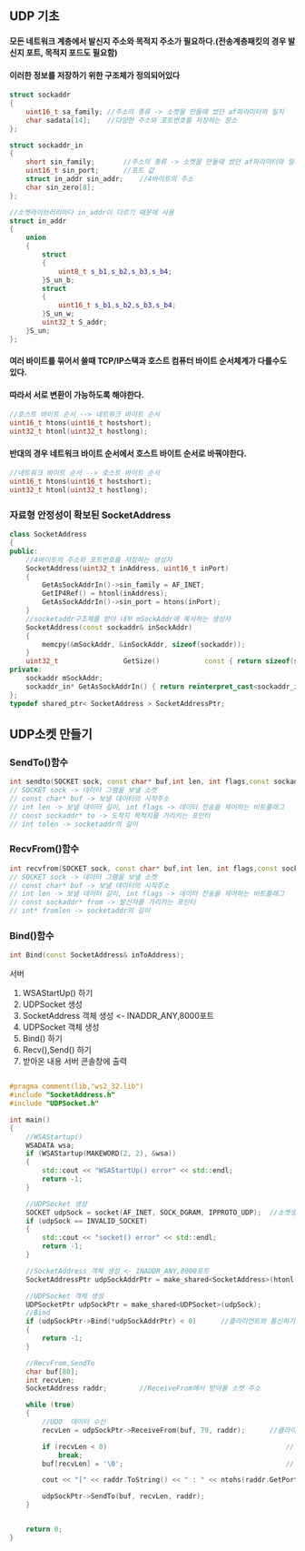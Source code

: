 ## UDP 기초
#### 모든 네트워크 계층에서 발신지 주소와 목적지 주소가 필요하다.(전송계층패킷의 경우 발신지 포트, 목적지 포드도 필요함)
#### 이러한 정보를 저장하기 위한 구조체가 정의되어있다

```cpp
struct sockaddr
{
	uint16_t sa_family;	//주소의 종류 -> 소켓을 만들때 썼던 af파라미터와 일치
	char sadata[14];	//다양한 주소와 포트번호를 저장하는 장소
};

struct sockaddr_in
{
	short sin_family;		//주소의 종류 -> 소켓을 만들때 썼던 af파라미터와 일치
	uint16_t sin_port;		//포트 값
	struct in_addr sin_addr;	//4바이트의 주소
	char sin_zero[8];		
};

//소켓라이브러리마다 in_addr이 다르기 때문에 사용
struct in_addr
{
	union
	{
		struct
		{
			uint8_t s_b1,s_b2,s_b3,s_b4;
		}S_un_b;
		struct
		{
			uint16_t s_b1,s_b2,s_b3,s_b4;
		}S_un_w;
		uint32_t S_addr;
	}S_un;
};
```

#### 여러 바이트를 묶어서 쓸때 TCP/IP스택과 호스트 컴퓨터 바이트  순서체계가 다를수도 있다.
#### 따라서 서로 변환이 가능하도록 해야한다.

```cpp
//호스트 바이트 순서 --> 네트워크 바이트 순서
uint16_t htons(uint16_t hostshort);
uint32_t htonl(uint32_t hostlong);
```

#### 반대의 경우 네트워크 바이트 순서에서 호스트 바이트 순서로 바꿔야한다.
```cpp
//네트워크 바이트 순서 --> 호스트 바이트 순서
uint16_t htons(uint16_t hostshort);
uint32_t htonl(uint32_t hostlong);
```


### 자료형 안정성이 확보된 SocketAddress
```cpp
class SocketAddress
{
public:
	//4바이트의 주소와 포트번호를 저장하는 생성자
	SocketAddress(uint32_t inAddress, uint16_t inPort) 
	{
		GetAsSockAddrIn()->sin_family = AF_INET;
		GetIP4Ref() = htonl(inAddress);
		GetAsSockAddrIn()->sin_port = htons(inPort);
	}
	//socketaddr구조체를 받아 내부 mSockAddr에 복사하는 생성자
	SocketAddress(const sockaddr& inSockAddr)
	{
		memcpy(&mSockAddr, &inSockAddr, sizeof(sockaddr));
	}
	uint32_t				GetSize()			const { return sizeof(sockaddr);
private:
	sockaddr mSockAddr;
	sockaddr_in* GetAsSockAddrIn() { return reinterpret_cast<sockaddr_in*>(&mSockAddr); }
};
typedef shared_ptr< SocketAddress > SocketAddressPtr;
```

## UDP소켓 만들기 
### SendTo()함수
```cpp
int sendto(SOCKET sock, const char* buf,int len, int flags,const sockaddr* to, int tolen);
// SOCKET sock -> 데이터 그램을 보낼 소켓
// const char* buf -> 보낼 데이터의 시작주소
// int len -> 보낼 데이터 길이, int flags -> 데이터 전송을 제어하는 비트플래그
// const sockaddr* to -> 도착지 목적지를 가리키는 포인터
// int tolen -> socketaddr의 길이
```
### RecvFrom()함수
```cpp
int recvfrom(SOCKET sock, const char* buf,int len, int flags,const sockaddr* to, int tolen);
// SOCKET sock -> 데이터 그램을 보낼 소켓
// const char* buf -> 보낼 데이터의 시작주소
// int len -> 보낼 데이터 길이, int flags -> 데이터 전송을 제어하는 비트플래그
// const sockaddr* from -> 발신자를 가리키는 포인터
// int* fromlen -> socketaddr의 길이
```
### Bind()함수
```cpp
int Bind(const SocketAddress& inToAddress);
```
















서버
1. WSAStartUp() 하기
2. UDPSocket 생성
3. SocketAddress 객체 생성 <- INADDR_ANY,8000포트
4. UDPSocket 객체 생성
5. Bind() 하기
6. Recv(),Send() 하기
7. 받아온 내용 서버 콘솔창에 출력

```cpp

#pragma comment(lib,"ws2_32.lib")
#include "SocketAddress.h"
#include "UDPSocket.h"

int main()
{
	//WSAStartup()
	WSADATA wsa;
	if (WSAStartup(MAKEWORD(2, 2), &wsa))
	{
		std::cout << "WSAStartUp() error" << std::endl;
		return -1;
	}

	//UDPSocket 생성
	SOCKET udpSock = socket(AF_INET, SOCK_DGRAM, IPPROTO_UDP);	//소켓생성 함수(리눅스의 경우 intger로 설정) IF_INET(IPv4), UDP사용(SOCK_DGRAM,TCP경우 SOCK_STREAM)
	if (udpSock == INVALID_SOCKET)
	{
		std::cout << "socket() error" << std::endl;
		return -1;
	}

	//SocketAddress 객체 생성 <- INADDR_ANY,8000포트
	SocketAddressPtr udpSockAddrPtr = make_shared<SocketAddress>(htonl(INADDR_ANY), 8000);

	//UDPSocket 객체 생성
	UDPSocketPtr udpSockPtr = make_shared<UDPSocket>(udpSock);
	//Bind
	if (udpSockPtr->Bind(*udpSockAddrPtr) < 0)		//클라이언트와 통신하기위해서는 서버와 클라이언트를 연결해야 되서 Bind함
	{
		return -1;
	}

	//RecvFrom,SendTo
	char buf[80];
	int recvLen;
	SocketAddress raddr;		//ReceiveFrom에서 받아올 소켓 주소

	while (true)
	{
		//UDO  데이터 수신
		recvLen = udpSockPtr->ReceiveFrom(buf, 79, raddr);		//클라이언트로부터 값을 받아온다(recvLen - 받아온 값 길이, 에러면 - 받아온다)

		if (recvLen < 0)											// 에러일때 - 받아와서 break로 반복문 탈출
			break;
		buf[recvLen] = '\0';										//널문자로 끝나는 문자열 생성, 받아온 값의 길이 다음번째에 null값 넣는다.

		cout << "[" << raddr.ToString() << " : " << ntohs(raddr.GetPort()) << " ] " << buf << endl;		//받아온 내용 서버 콘솔창에 출력

		udpSockPtr->SendTo(buf, recvLen, raddr);														//받았던 내용 다시 클라이언트에게 보낸다.
	}


	return 0;
}
```

